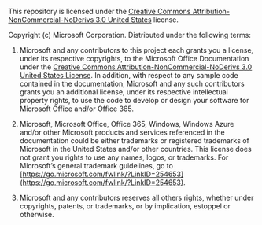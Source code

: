 This repository is licensed under the [Creative Commons Attribution-NonCommercial-NoDerivs 3.0 United States](https://creativecommons.org/licenses/by-nc-nd/3.0/us) license.

Copyright (c) Microsoft Corporation.  Distributed under the following terms:

1. Microsoft and any contributors to this project each grants you a license, under its respective copyrights, to the Microsoft Office Documentation under the [Creative Commons Attribution-NonCommercial-NoDerivs 3.0 United States License](https://creativecommons.org/licenses/by-nc-nd/3.0/us/legalcode).  In addition, with respect to any sample code contained in the documentation, Microsoft and any such contributors grants you an additional license, under its respective intellectual property rights, to use the code to develop or design your software for Microsoft Office and/or Office 365.

2. Microsoft, Microsoft Office, Office 365, Windows, Windows Azure and/or other Microsoft products and services referenced in the documentation could be either trademarks or registered trademarks of Microsoft in the United States and/or other countries. This license does not grant you rights to use any names, logos, or trademarks. For Microsoft’s general trademark guidelines, go to [https://go.microsoft.com/fwlink/?LinkID=254653](https://go.microsoft.com/fwlink/?LinkID=254653).

3. Microsoft and any contributors reserves all others rights, whether under copyrights, patents, or trademarks, or by implication, estoppel or otherwise.

